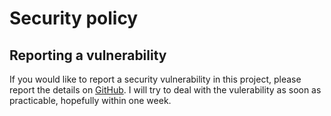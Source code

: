 # Security policy

## Reporting a vulnerability

If you would like to report a security vulnerability in this project,
please report the details on [GitHub](https://github.com/chungyc/site-blog/issues/new/choose).
I will try to deal with the vulerability as soon as practicable,
hopefully within one week.
